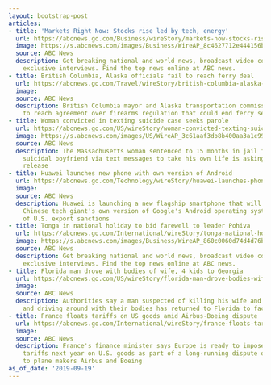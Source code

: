 ```yaml
---
layout: bootstrap-post
articles:
- title: 'Markets Right Now: Stocks rise led by tech, energy'
  url: https://abcnews.go.com/Business/wireStory/markets-now-stocks-rise-led-tech-energy-65716641
  image: https://s.abcnews.com/images/Business/WireAP_8c4627712e444156be9e7c073a2baad8_16x9_992.jpg
  source: ABC News
  description: Get breaking national and world news, broadcast video coverage, and
    exclusive interviews. Find the top news online at ABC news.
- title: British Columbia, Alaska officials fail to reach ferry deal
  url: https://abcnews.go.com/Travel/wireStory/british-columbia-alaska-officials-fail-reach-ferry-deal-65716639
  image: 
  source: ABC News
  description: British Columbia mayor and Alaska transportation commissioner fail
    to reach agreement over firearms regulation that could end ferry service
- title: Woman convicted in texting suicide case seeks parole
  url: https://abcnews.go.com/US/wireStory/woman-convicted-texting-suicide-case-seeks-parole-65716566
  image: https://s.abcnews.com/images/US/WireAP_3c61aaf3db8b400aa3a1c998cfac312e_16x9_992.jpg
  source: ABC News
  description: The Massachusetts woman sentenced to 15 months in jail for urging her
    suicidal boyfriend via text messages to take his own life is asking for early
    release
- title: Huawei launches new phone with own version of Android
  url: https://abcnews.go.com/Technology/wireStory/huawei-launches-phone-version-android-65716436
  image: 
  source: ABC News
  description: Huawei is launching a new flagship smartphone that will run on the
    Chinese tech giant's own version of Google's Android operating system because
    of U.S. export sanctions
- title: Tonga in national holiday to bid farewell to leader Pohiva
  url: https://abcnews.go.com/International/wireStory/tonga-national-holiday-bid-farewell-leader-pohiva-65716433
  image: https://s.abcnews.com/images/Business/WireAP_860c0060d74d4d76b6ccbef9be301bd1_16x9_992.jpg
  source: ABC News
  description: Get breaking national and world news, broadcast video coverage, and
    exclusive interviews. Find the top news online at ABC news.
- title: Florida man drove with bodies of wife, 4 kids to Georgia
  url: https://abcnews.go.com/US/wireStory/florida-man-drove-bodies-wife-kids-georgia-65716310
  image: 
  source: ABC News
  description: Authorities say a man suspected of killing his wife and four children
    and driving around with their bodies has returned to Florida to face murder charges
- title: France floats tariffs on US goods amid Airbus-Boeing dispute
  url: https://abcnews.go.com/International/wireStory/france-floats-tariffs-us-goods-amid-airbus-boeing-65716307
  image: 
  source: ABC News
  description: France's finance minister says Europe is ready to impose retaliatory
    tariffs next year on U.S. goods as part of a long-running dispute over subsidies
    to plane makers Airbus and Boeing
as_of_date: '2019-09-19'
---
```


